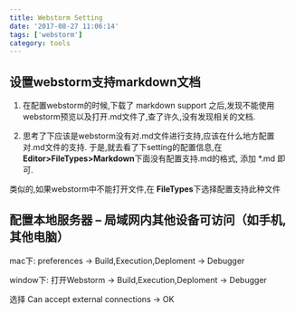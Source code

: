 ```yaml
---
title: Webstorm Setting
date: '2017-08-27 11:06:14'
tags: ['webstorm']
category: tools
---
```

 
## 设置webstorm支持markdown文档
1. 在配置webstorm的时候,下载了 markdown support 之后,发现不能使用webstorm预览以及打开.md文件了,查了许久,没有发现相关的文档.

2. 思考了下应该是webstorm没有对.md文件进行支持,应该在什么地方配置对.md文件的支持.
于是,就去看了下setting的配置信息,在**Editor>FileTypes>Markdown**下面没有配置支持.md的格式,
添加 *.md 即可.

类似的,如果webstorm中不能打开文件,在 **FileTypes**下选择配置支持此种文件

## 配置本地服务器 – 局域网内其他设备可访问（如手机,其他电脑）

mac下: preferences -> Build,Execution,Deploment -> Debugger

window下:  打开Webstorm -> Build,Execution,Deploment  -> Debugger  

选择 Can accept external connections -> OK






